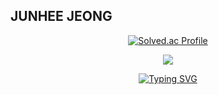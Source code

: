 
<h2> JUNHEE JEONG </h2>
<div align="center">

[![Solved.ac Profile](http://mazassumnida.wtf/api/v2/generate_badge?boj=ht0729)](https://solved.ac/ht0729/)

[![](https://banner.codetree.ai/v1/banner/ht0729)](https://www.codetree.ai/profiles/ht0729)


[![Typing SVG](https://readme-typing-svg.demolab.com/?lines=GCU+Software+19;GCU-KEA-4TH)](https://git.io/typing-svg)

</div>

